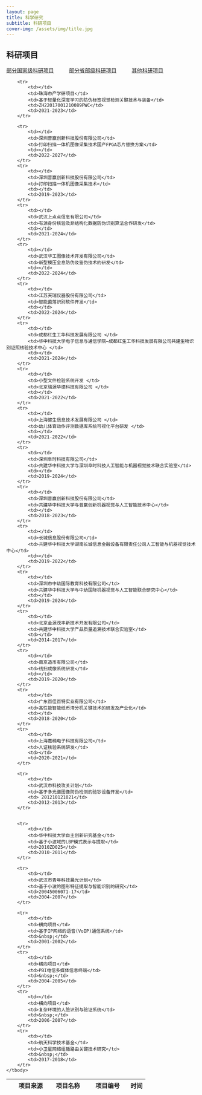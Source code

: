 ```yaml
---
layout: page
title: 科学研究
subtitle: 科研项目
cover-img: /assets/img/title.jpg
---
```

<!--
 * @Author: Conghao Wong
 * @Date: 2023-03-08 19:13:03
 * @LastEditors: Conghao Wong
 * @LastEditTime: 2023-03-12 17:22:43
 * @Description: file content
 * @Github: https://cocoon2wong.github.io
 * Copyright 2023 Conghao Wong, All Rights Reserved.
-->

<style>
.t_grid {
    display: grid;
    grid-template-columns: 32% 32% 32%;
    grid-gap: 60px 1%;
}
</style>

<link rel="stylesheet" type="text/css" href="/assets/css/user.css">

<!-- 用于表格自动编号 -->
<script language="javascript" type="text/javascript">
    window.onload = function () {
        var tableLine = document.getElementById("number");
        for (var i = 0; i < tableLine.rows.length; i++) {
            tableLine.rows[i].cells[0].innerHTML = (i + 1);
        }
    }
</script>

## 科研项目

<div class="t_grid">
    <a class="btn btn-info btn-lg get-started-btn btn_dark" href="/researchs/programs_index">部分国家级科研项目</a>
    <a class="btn btn-info btn-lg get-started-btn btn_dark" href="/researchs/programs_1">部分省部级科研项目</a>
    <a class="btn btn-info btn-lg get-started-btn btn_selected" href="/researchs/programs_2">其他科研项目</a>
</div>

<p></p>

<table>
    <thead>
        <tr>
            <th style="text-align:center;width:5%"></th>
            <th style="width:25%">项目来源</th>
            <th>项目名称</th>
            <th>项目编号</th>
            <th style="text-align:left;width:13%">时间</th>
        </tr>
    </thead>
    <tbody id="number">

        <tr>
            <td></td>
            <td>珠海市产学研项目</td>
            <td>基于轻量化深度学习的防伪标签视觉检测关键技术与装备</td>
            <td>ZH22017001210089PWC</td>
            <td>2021-2023</td>
        </tr>

        <tr>
            <td></td>
            <td>深圳普赢创新科技股份有限公司</td>
            <td>打印扫描一体机图像采集技术国产FPGA芯片替换方案</td>
            <td></td>
            <td>2022-2027</td>
        </tr>
        <tr>
            <td></td>
            <td>深圳普赢创新科技股份有限公司</td>
            <td>打印扫描一体机图像采集技术</td>
            <td></td>
            <td>2019-2023</td>
        </tr>
        <tr>
            <td></td>
            <td>武汉上点点信息有限公司</td>
            <td>有源身份核验及非结构化数据防伪识别算法合作研发</td>
            <td></td>
            <td>2021-2024</td>
        </tr>
        <tr>
            <td></td>
            <td>武汉华工图像技术开发有限公司</td>
            <td>新型模压全息防伪及鉴伪技术的研发</td>
            <td></td>
            <td>2022-2024</td>
        </tr>
        <tr>
            <td></td>
            <td>江苏天瑞仪器股份有限公司</td>
            <td>智能菌落识别软件开发</td>
            <td></td>
            <td>2022-2024</td>
        </tr>
        <tr>
            <td></td>
            <td>成都红生工华科技发展有限公司 </td>
            <td>华中科技大学电子信息与通信学院—成都红生工华科技发展有限公司共建生物识别证照核验技术中心 </td>
            <td></td>
            <td>2021-2024</td>
        </tr>
        <tr>
            <td></td>
            <td>小型文件检验系统开发 </td>
            <td>北京瑞源华德科技有限公司 </td>
            <td></td>
            <td>2021-2022</td>
        </tr>
        <tr>
            <td></td>
            <td>上海健生信息技术发展有限公司 </td>
            <td>幼儿体育动作评测数据库系统可视化平台研发 </td>
            <td></td>
            <td>2021-2022</td>
        </tr>
        <tr>
            <td></td>
            <td>深圳阜时科技有限公司</td>
            <td>共建华中科技大学与深圳阜时科技人工智能与机器视觉技术联合实验室</td>
            <td></td>
            <td>2019-2024</td>
        </tr>
        <tr>
            <td></td>
            <td>深圳普赢创新科技股份有限公司</td>
            <td>共建华中科技大学与普赢创新机器视觉与人工智能技术中心</td>
            <td></td>
            <td>2018-2023</td>
        </tr>
        <tr>
            <td></td>
            <td>长城信息股份有限公司</td>
            <td>共建华中科技大学湖南长城信息金融设备有限责任公司人工智能与机器视觉技术中心</td>
            <td></td>
            <td>2019-2022</td>
        </tr>
        <tr>
            <td></td>
            <td>深圳市中幼国际教育科技有限公司</td>
            <td>共建华中科技大学与中幼国际机器视觉与人工智能联合研究中心</td>
            <td></td>
            <td>2019-2024</td>
        </tr>
        <tr>
            <td></td>
            <td>北京金源茂丰新技术开发有限公司</td>
            <td>共建华中科技大学产品质量追溯技术联合实验室</td>
            <td></td>
            <td>2014-2017</td>
        </tr>
        <tr>
            <td></td>
            <td>南京造币有限公司</td>
            <td>线扫成像系统研发</td>
            <td></td>
            <td>2019-2020</td>
        </tr>
        <tr>
            <td></td>
            <td>广东百佳百特实业有限公司</td>
            <td>高性能智能纸币清分机关键技术的研发及产业化</td>
            <td></td>
            <td>2018-2020</td>
        </tr>
        <tr>
            <td></td>
            <td>上海嘉楠电子科技有限公司</td>
            <td>人证核验系统研发</td>
            <td></td>
            <td>2020-2021</td>
        </tr>

        <tr>
            <td></td>
            <td>武汉市科技攻关计划</td>
            <td>基于多光谱图像防伪检测的验钞设备开发</td>
            <td> 201210121021</td>
            <td>2012-2013</td>
        </tr>


        <tr>
            <td></td>
            <td>华中科技大学自主创新研究基金</td>
            <td>基于小波域的LBP模式表示与提取</td>
            <td>2010ZD025</td>
            <td>2010-2011</td>
        </tr>

        <tr>
            <td></td>
            <td>武汉市青年科技晨光计划</td>
            <td>基于小波的图形特征提取与智能识别的研究</td>
            <td>20045006071-17</td>
            <td>2004-2007</td>
        </tr>
        
        <tr>
            <td></td>
            <td>横向项目</td>
            <td>基于IP网络的语音(VoIP)通信系统</td>
            <td>&nbsp;</td>
            <td>2001-2002</td>
        </tr>
        <tr>
            <td></td>
            <td>横向项目</td>
            <td>PBI电信多媒体信息终端</td>
            <td>&nbsp;</td>
            <td>2004-2005</td>
        </tr>
        <tr>
            <td></td>
            <td>横向项目</td>
            <td>复杂环境的人脸识别与验证系统</td>
            <td>&nbsp;</td>
            <td>2006-2007</td>
        </tr>
        <tr>
            <td></td>
            <td>航天科学技术基金</td>
            <td>小卫星网络组播路由关键技术研究</td>
            <td>&nbsp;</td>
            <td>2017-2018</td>
        </tr>
    </tbody>
</table>
